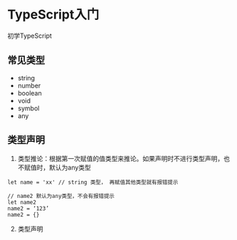 # TypeScript入门
初学TypeScript
## 常见类型
- string
- number
- boolean
- void
- symbol
- any

## 类型声明
1. 类型推论：根据第一次赋值的值类型来推论。如果声明时不进行类型声明，也不赋值时，默认为any类型
```
let name = 'xx' // string 类型， 再赋值其他类型就有报错提示

// name2 默认为any类型，不会有报错提示
let name2
name2 = ‘123’
name2 = {}
```

2. 类型声明
